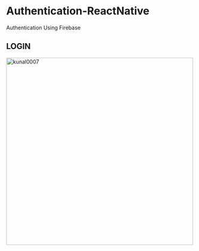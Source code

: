# Authentication-ReactNative
Authentication Using Firebase

## LOGIN
<img src="https://user-images.githubusercontent.com/73381050/154321962-a077e7fb-8f5e-463f-a7e9-622a786f882a.png" alt="kunal0007" width="500"/>
